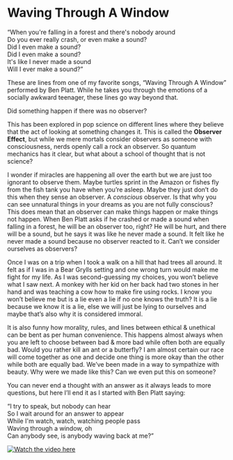 # Waving Through A Window

“When you're falling in a forest and there's nobody around  
Do you ever really crash, or even make a sound?  
Did I even make a sound?  
Did I even make a sound?  
It's like I never made a sound  
Will I ever make a sound?”  

These are lines from one of my favorite songs, “Waving Through A Window” performed by Ben Platt. While he takes you through the emotions of a socially awkward teenager, these lines go way beyond that.

Did something happen if there was no observer?

This has been explored in pop science on different lines where they believe that the act of looking at something changes it. This is called the **Observer Effect**, but while we mere mortals consider observers as someone with consciousness, nerds openly call a rock an observer. So quantum mechanics has it clear, but what about a school of thought that is not science?

I wonder if miracles are happening all over the earth but we are just too ignorant to observe them. Maybe turtles sprint in the Amazon or fishes fly from the fish tank you have when you’re asleep. Maybe they just don’t do this when they sense an observer. A *conscious* observer. Is that why you can see unnatural things in your dreams as you are not fully conscious? This does mean that an observer can make things happen or make things not happen. When Ben Platt asks if he crashed or made a sound when falling in a forest, he will be an observer too, right? He will be hurt, and there will be a sound, but he says it was like he never made a sound. It felt like he never made a sound because no observer reacted to it. Can’t we consider ourselves as observers?

Once I was on a trip when I took a walk on a hill that had trees all around. It felt as if I was in a Bear Grylls setting and one wrong turn would make me fight for my life. As I was second-guessing my choices, you won’t believe what I saw next. A monkey with her kid on her back had two stones in her hand and was teaching a cow how to make fire using rocks. I know you won’t believe me but is a lie even a lie if no one knows the truth? It is a lie because we know it is a lie, else we will just be lying to ourselves and maybe that’s also why it is considered immoral.

It is also funny how morality, rules, and lines between ethical & unethical can be bent as per human convenience. This happens almost always when you are left to choose between bad & more bad while often both are equally bad. Would you rather kill an ant or a butterfly? I am almost certain our race will come together as one and decide one thing is more okay than the other while both are equally bad. We’ve been made in a way to sympathize with beauty. Why were we made like this? Can we even put this on someone?

You can never end a thought with an answer as it always leads to more questions, but here I’ll end it as I started with Ben Platt saying:

“I try to speak, but nobody can hear  
So I wait around for an answer to appear  
While I'm watch, watch, watching people pass  
Waving through a window, oh  
Can anybody see, is anybody waving back at me?”

[![Watch the video here](https://img.youtube.com/vi/x_CNqKA2t9M/0.jpg)](https://www.youtube.com/watch?v=x_CNqKA2t9M)
